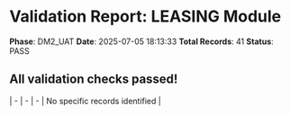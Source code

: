 # Validation Report: LEASING Module

**Phase**: DM2_UAT
**Date**: 2025-07-05 18:13:33
**Total Records**: 41
**Status**: PASS

## All validation checks passed!
| - | - | - | No specific records identified |
